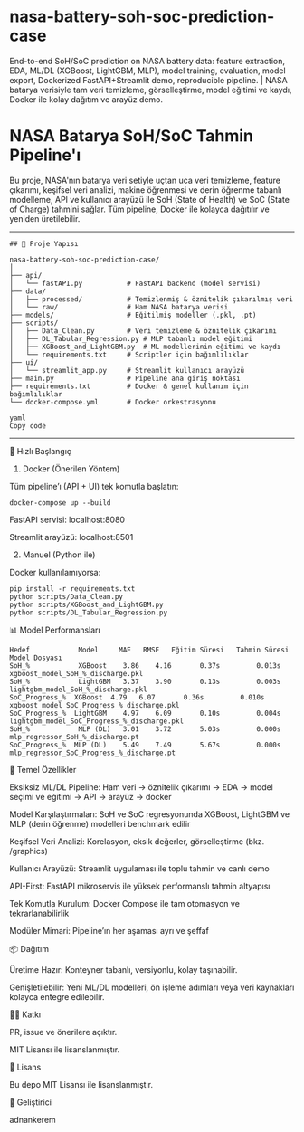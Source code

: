 # nasa-battery-soh-soc-prediction-case
End-to-end SoH/SoC prediction on NASA battery data: feature extraction, EDA, ML/DL (XGBoost, LightGBM, MLP), model training, evaluation, model export, Dockerized FastAPI+Streamlit demo, reproducible pipeline. | NASA batarya verisiyle tam veri temizleme, görselleştirme, model eğitimi ve kaydı, Docker ile kolay dağıtım ve arayüz demo.


# NASA Batarya SoH/SoC Tahmin Pipeline'ı

Bu proje, NASA'nın batarya veri setiyle uçtan uca veri temizleme, feature çıkarımı, keşifsel veri analizi, makine öğrenmesi ve derin öğrenme tabanlı modelleme, API ve kullanıcı arayüzü ile SoH (State of Health) ve SoC (State of Charge) tahmini sağlar. Tüm pipeline, Docker ile kolayca dağıtılır ve yeniden üretilebilir.

---
```
## 🚀 Proje Yapısı

nasa-battery-soh-soc-prediction-case/
│
├── api/                     
│   └── fastAPI.py           # FastAPI backend (model servisi)
├── data/
│   ├── processed/           # Temizlenmiş & öznitelik çıkarılmış veri
│   └── raw/                 # Ham NASA batarya verisi
├── models/                  # Eğitilmiş modeller (.pkl, .pt)
├── scripts/
│   ├── Data_Clean.py        # Veri temizleme & öznitelik çıkarımı
│   ├── DL_Tabular_Regression.py # MLP tabanlı model eğitimi
│   ├── XGBoost_and_LightGBM.py  # ML modellerinin eğitimi ve kaydı
│   └── requirements.txt     # Scriptler için bağımlılıklar
├── ui/
│   └── streamlit_app.py     # Streamlit kullanıcı arayüzü
├── main.py                  # Pipeline ana giriş noktası
├── requirements.txt         # Docker & genel kullanım için bağımlılıklar
└── docker-compose.yml       # Docker orkestrasyonu

yaml
Copy code
```
---

🚀 Hızlı Başlangıç
1. Docker (Önerilen Yöntem)

Tüm pipeline’ı (API + UI) tek komutla başlatın:
```
docker-compose up --build
```

FastAPI servisi: localhost:8080

Streamlit arayüzü: localhost:8501

2. Manuel (Python ile)

Docker kullanılamıyorsa:
```
pip install -r requirements.txt
python scripts/Data_Clean.py
python scripts/XGBoost_and_LightGBM.py
python scripts/DL_Tabular_Regression.py
```
📊 Model Performansları
```
Hedef	         Model	   MAE	 RMSE	Eğitim Süresi	Tahmin Süresi	Model Dosyası
SoH_%	         XGBoost 	3.86	4.16	   0.37s	     0.013s	xgboost_model_SoH_%_discharge.pkl
SoH_%	         LightGBM	3.37	3.90	   0.13s	     0.003s	lightgbm_model_SoH_%_discharge.pkl
SoC_Progress_%	XGBoost	 4.79	6.07	   0.36s	     0.010s	xgboost_model_SoC_Progress_%_discharge.pkl
SoC_Progress_%	LightGBM	4.97	6.09	   0.10s	     0.004s	lightgbm_model_SoC_Progress_%_discharge.pkl
SoH_%	         MLP (DL)	3.01	3.72	   5.03s	     0.000s	mlp_regressor_SoH_%_discharge.pt
SoC_Progress_%	MLP (DL)	5.49	7.49	   5.67s	     0.000s	mlp_regressor_SoC_Progress_%_discharge.pt
```
🎯 Temel Özellikler

Eksiksiz ML/DL Pipeline: Ham veri → öznitelik çıkarımı → EDA → model seçimi ve eğitimi → API → arayüz → docker

Model Karşılaştırmaları: SoH ve SoC regresyonunda XGBoost, LightGBM ve MLP (derin öğrenme) modelleri benchmark edilir

Keşifsel Veri Analizi: Korelasyon, eksik değerler, görselleştirme (bkz. /graphics)

Kullanıcı Arayüzü: Streamlit uygulaması ile toplu tahmin ve canlı demo

API-First: FastAPI mikroservis ile yüksek performanslı tahmin altyapısı

Tek Komutla Kurulum: Docker Compose ile tam otomasyon ve tekrarlanabilirlik

Modüler Mimari: Pipeline’ın her aşaması ayrı ve şeffaf

📦 Dağıtım

Üretime Hazır: Konteyner tabanlı, versiyonlu, kolay taşınabilir.

Genişletilebilir: Yeni ML/DL modelleri, ön işleme adımları veya veri kaynakları kolayca entegre edilebilir.

👨‍💻 Katkı

PR, issue ve önerilere açıktır.

MIT Lisansı ile lisanslanmıştır.

📄 Lisans

Bu depo MIT Lisansı
 ile lisanslanmıştır.

👤 Geliştirici

adnankerem
